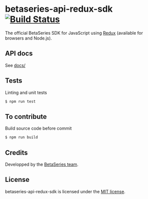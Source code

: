 # betaseries-api-redux-sdk [![Build Status](https://travis-ci.org/gonetcats/betaseries-api-redux-sdk.svg?branch=master)](https://travis-ci.org/gonetcats/betaseries-api-redux-sdk)

The official BetaSeries SDK for JavaScript using [Redux](http://redux.js.org/) (available for browsers and Node.js).

## API docs

See [docs/](docs/)

## Tests

Linting and unit tests

```sh
$ npm run test
```

## To contribute

Build source code before commit

```sh
$ npm run build
```

## Credits

Developped by the [BetaSeries team](https://www.betaseries.com/).


## License

betaseries-api-redux-sdk is licensed under the [MIT license](LICENSE).
